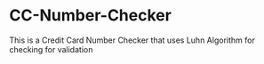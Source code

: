 # CC-Number-Checker
This is a Credit Card Number Checker that uses Luhn Algorithm for checking for validation
